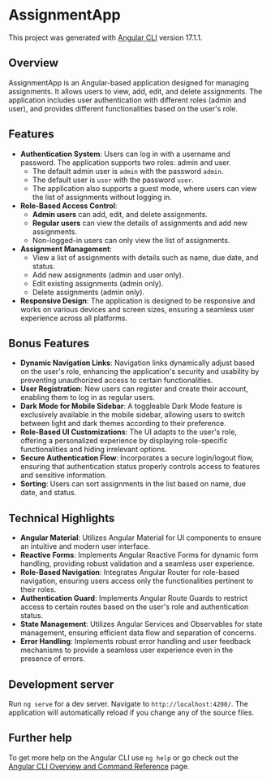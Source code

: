 # AssignmentApp

This project was generated with [Angular CLI](https://github.com/angular/angular-cli) version 17.1.1.

## Overview

AssignmentApp is an Angular-based application designed for managing assignments. It allows users to view, add, edit, and delete assignments. The application includes user authentication with different roles (admin and user), and provides different functionalities based on the user's role.

## Features

- **Authentication System**: Users can log in with a username and password. The application supports two roles: admin and user.
  - The default admin user is `admin` with the password `admin`.
  - The default user is `user` with the password `user`.
  - The application also supports a guest mode, where users can view the list of assignments without logging in.
- **Role-Based Access Control**:
  - **Admin users** can add, edit, and delete assignments.
  - **Regular users** can view the details of assignments and add new assignments.
  - Non-logged-in users can only view the list of assignments.
- **Assignment Management**:
  - View a list of assignments with details such as name, due date, and status.
  - Add new assignments (admin and user only).
  - Edit existing assignments (admin only).
  - Delete assignments (admin only).
- **Responsive Design**: The application is designed to be responsive and works on various devices and screen sizes, ensuring a seamless user experience across all platforms.

## Bonus Features

- **Dynamic Navigation Links**: Navigation links dynamically adjust based on the user's role, enhancing the application's security and usability by preventing unauthorized access to certain functionalities.
- **User Registration**: New users can register and create their account, enabling them to log in as regular users.
- **Dark Mode for Mobile Sidebar**: A toggleable Dark Mode feature is exclusively available in the mobile sidebar, allowing users to switch between light and dark themes according to their preference.
- **Role-Based UI Customizations**: The UI adapts to the user's role, offering a personalized experience by displaying role-specific functionalities and hiding irrelevant options.
- **Secure Authentication Flow**: Incorporates a secure login/logout flow, ensuring that authentication status properly controls access to features and sensitive information.
- **Sorting**: Users can sort assignments in the list based on name, due date, and status.


## Technical Highlights

- **Angular Material**: Utilizes Angular Material for UI components to ensure an intuitive and modern user interface.
- **Reactive Forms**: Implements Angular Reactive Forms for dynamic form handling, providing robust validation and a seamless user experience.
- **Role-Based Navigation**: Integrates Angular Router for role-based navigation, ensuring users access only the functionalities pertinent to their roles.
- **Authentication Guard**: Implements Angular Route Guards to restrict access to certain routes based on the user's role and authentication status.
- **State Management**: Utilizes Angular Services and Observables for state management, ensuring efficient data flow and separation of concerns.
- **Error Handling**: Implements robust error handling and user feedback mechanisms to provide a seamless user experience even in the presence of errors.

## Development server

Run `ng serve` for a dev server. Navigate to `http://localhost:4200/`. The application will automatically reload if you change any of the source files.

## Further help

To get more help on the Angular CLI use `ng help` or go check out the [Angular CLI Overview and Command Reference](https://angular.io/cli) page.
